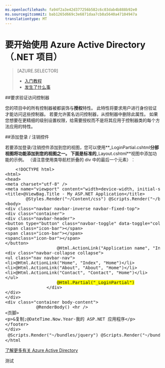 ```yaml
---
ms.openlocfilehash: fa94f2a3e42d377256b582c6c03dab4b888b92e0
ms.sourcegitcommit: bab1265d669c3e6871daa7cb8a5640a47104947a
translationtype: MT
---
```

<properties 
    pageTitle="要开始使用 Azure Active Directory （.NET 项目）" 
    description="如何在 Visual Studio 中使用 Azure Active Directory 开始" 
    services="active-directory" 
    documentationCenter="" 
    authors="patshea123" 
    manager="douge" 
    editor="tglee"/>
  
<tags 
    ms.service="active-directory" 
    ms.workload="web" 
    ms.tgt_pltfrm="vs-getting-started" 
    ms.devlang="na" 
    ms.topic="article" 
    ms.date="07/22/2015" 
    ms.author="patshea"/>

# 要开始使用 Azure Active Directory （.NET 项目）

> [AZURE.SELECTOR]
> - [入门教程](vs-active-directory-dotnet-getting-started.md)
> - [发生了什么事](vs-active-directory-dotnet-what-happened.md)
 
##要求验证访问控制器 

您的项目中的所有控制器被都装饰与**授权**特性。 此特性将要求用户进行身份验证才能访问这些控制器。 若要允许匿名访问控制器，从控制器中删除此属性。 如果您想要在更精细的级别设置权限，给需要授权而不是将其应用于控制器类的每个方法应用的特性。
 
##添加登录 / 注销控件 

若要添加登录/注销控件添加到您的视图，您可以使用**_LoginPartial.cshtml**分部视图将功能添加到您的视图之一。 下面是标准的**_Layout.cshtml**视图中添加功能的示例。 （请注意使用类导航栏折叠的 div 中的最后一个元素）︰

<pre>
    &lt;!DOCTYPE html&gt; 
&lt;html&gt; 
&lt;head&gt; 
&lt;meta charset="utf-8" /&gt; 
&lt;meta name="viewport" content="width=device-width, initial-scale=1.0"&gt; 
&lt;title&gt;@ViewBag.Title - My ASP.NET Application&lt;/title&gt; 
        @Styles.Render("~/Content/css") @Scripts.Render("~/bundles/modernizr") &lt;/head&gt; 
&lt;body&gt; 
&lt;div class="navbar navbar-inverse navbar-fixed-top"&gt; 
&lt;div class="container"&gt; 
&lt;div class="navbar-header"&gt; 
&lt;button type="button" class="navbar-toggle" data-toggle="collapse" data-target=".navbar-collapse"&gt; 
&lt;span class="icon-bar"&gt;&lt;/span&gt; 
&lt;span class="icon-bar"&gt;&lt;/span&gt; 
&lt;spanclass="icon-bar"&gt;&lt;/span&gt; 
&lt;/button&gt; 
                    @Html.ActionLink("Application name", "Index", "Home", new { area = "" }, new { @class = "navbar-brand" }) &lt;/div&gt; 
&lt;div class="navbar-collapse collapse"&gt; 
&lt;ul class="nav navbar-nav"&gt; 
&lt;li&gt;@Html.ActionLink("Home", "Index", "Home")&lt;/li&gt; 
&lt;li&gt;@Html.ActionLink("About", "About", "Home")&lt;/li&gt; 
&lt;li&gt;@Html.ActionLink("Contact", "Contact", "Home")&lt;/li&gt; 
&lt;/ul&gt; 
                    <span style="background-color:yellow">@Html.Partial("_LoginPartial")</span> 
                &lt;/div&gt; 
&lt;/div&gt; 
&lt;/div&gt; 
&lt;div class="container body-content"&gt; 
            @RenderBody() &lt;hr /&gt; 
&lt;页脚&gt; 
&lt;p&gt;&amp;复制;@DateTime.Now.Year-我的 ASP.NET 应用程序&lt;/p&gt; 
&lt;/footer&gt; 
&lt;/div&gt; 
 @Scripts.Render("~/bundles/jquery") @Scripts.Render("~/bundles/bootstrap") @RenderSection("scripts", required: false) &lt;/主体&gt; 
&lt;/html                                                                                                                                                                                                                                                                                                                                                                                                           &gt;
</pre>

[了解更多有关 Azure Active Directory](http://azure.microsoft.com/services/active-directory/) 

测试
